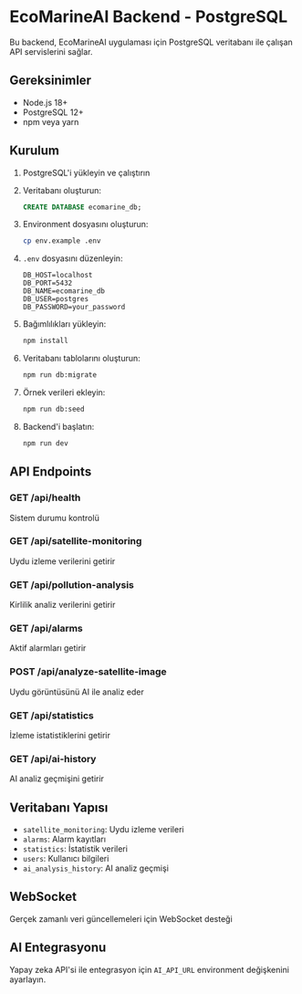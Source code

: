 # EcoMarineAI Backend - PostgreSQL

Bu backend, EcoMarineAI uygulaması için PostgreSQL veritabanı ile çalışan API servislerini sağlar.

## Gereksinimler

- Node.js 18+
- PostgreSQL 12+
- npm veya yarn

## Kurulum

1. PostgreSQL'i yükleyin ve çalıştırın
2. Veritabanı oluşturun:
   ```sql
   CREATE DATABASE ecomarine_db;
   ```

3. Environment dosyasını oluşturun:
   ```bash
   cp env.example .env
   ```

4. `.env` dosyasını düzenleyin:
   ```
   DB_HOST=localhost
   DB_PORT=5432
   DB_NAME=ecomarine_db
   DB_USER=postgres
   DB_PASSWORD=your_password
   ```

5. Bağımlılıkları yükleyin:
   ```bash
   npm install
   ```

6. Veritabanı tablolarını oluşturun:
   ```bash
   npm run db:migrate
   ```

7. Örnek verileri ekleyin:
   ```bash
   npm run db:seed
   ```

8. Backend'i başlatın:
   ```bash
   npm run dev
   ```

## API Endpoints

### GET /api/health
Sistem durumu kontrolü

### GET /api/satellite-monitoring
Uydu izleme verilerini getirir

### GET /api/pollution-analysis
Kirlilik analiz verilerini getirir

### GET /api/alarms
Aktif alarmları getirir

### POST /api/analyze-satellite-image
Uydu görüntüsünü AI ile analiz eder

### GET /api/statistics
İzleme istatistiklerini getirir

### GET /api/ai-history
AI analiz geçmişini getirir

## Veritabanı Yapısı

- `satellite_monitoring`: Uydu izleme verileri
- `alarms`: Alarm kayıtları
- `statistics`: İstatistik verileri
- `users`: Kullanıcı bilgileri
- `ai_analysis_history`: AI analiz geçmişi

## WebSocket

Gerçek zamanlı veri güncellemeleri için WebSocket desteği

## AI Entegrasyonu

Yapay zeka API'si ile entegrasyon için `AI_API_URL` environment değişkenini ayarlayın.
